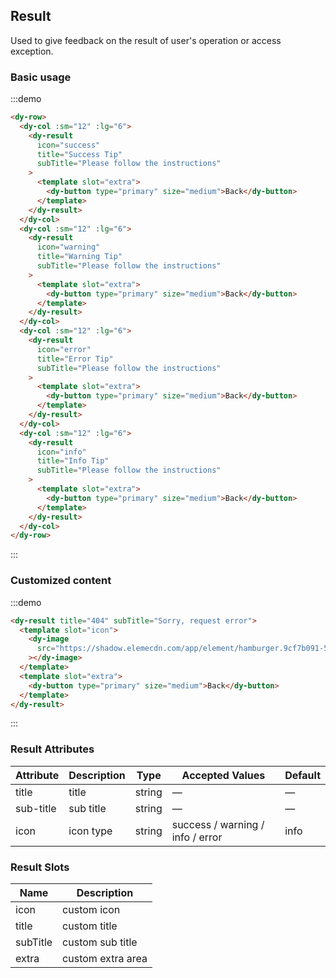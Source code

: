 ## Result

Used to give feedback on the result of user's operation or access exception.

### Basic usage

:::demo

```html
<dy-row>
  <dy-col :sm="12" :lg="6">
    <dy-result
      icon="success"
      title="Success Tip"
      subTitle="Please follow the instructions"
    >
      <template slot="extra">
        <dy-button type="primary" size="medium">Back</dy-button>
      </template>
    </dy-result>
  </dy-col>
  <dy-col :sm="12" :lg="6">
    <dy-result
      icon="warning"
      title="Warning Tip"
      subTitle="Please follow the instructions"
    >
      <template slot="extra">
        <dy-button type="primary" size="medium">Back</dy-button>
      </template>
    </dy-result>
  </dy-col>
  <dy-col :sm="12" :lg="6">
    <dy-result
      icon="error"
      title="Error Tip"
      subTitle="Please follow the instructions"
    >
      <template slot="extra">
        <dy-button type="primary" size="medium">Back</dy-button>
      </template>
    </dy-result>
  </dy-col>
  <dy-col :sm="12" :lg="6">
    <dy-result
      icon="info"
      title="Info Tip"
      subTitle="Please follow the instructions"
    >
      <template slot="extra">
        <dy-button type="primary" size="medium">Back</dy-button>
      </template>
    </dy-result>
  </dy-col>
</dy-row>
```

:::

### Customized content

:::demo

```html
<dy-result title="404" subTitle="Sorry, request error">
  <template slot="icon">
    <dy-image
      src="https://shadow.elemecdn.com/app/element/hamburger.9cf7b091-55e9-11e9-a976-7f4d0b07eef6.png"
    ></dy-image>
  </template>
  <template slot="extra">
    <dy-button type="primary" size="medium">Back</dy-button>
  </template>
</dy-result>
```

:::

### Result Attributes

| Attribute | Description | Type   | Accepted Values                  | Default |
| --------- | ----------- | ------ | -------------------------------- | ------- |
| title     | title       | string | —                                | —       |
| sub-title | sub title   | string | —                                | —       |
| icon      | icon type   | string | success / warning / info / error | info    |

### Result Slots

| Name     | Description       |
| -------- | ----------------- |
| icon     | custom icon       |
| title    | custom title      |
| subTitle | custom sub title  |
| extra    | custom extra area |
